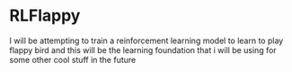 # RLFlappy
I will be attempting to train a reinforcement learning model to learn to play flappy bird and this will be the learning foundation that i will be using for some other cool stuff in the future
